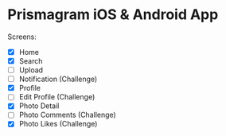 # Prismagram iOS & Android App

Screens:
- [x] Home
- [x] Search
- [ ] Upload
- [ ] Notification (Challenge)
- [x] Profile
- [ ] Edit Profile (Challenge)
- [x] Photo Detail
- [ ] Photo Comments (Challenge)
- [x] Photo Likes (Challenge)